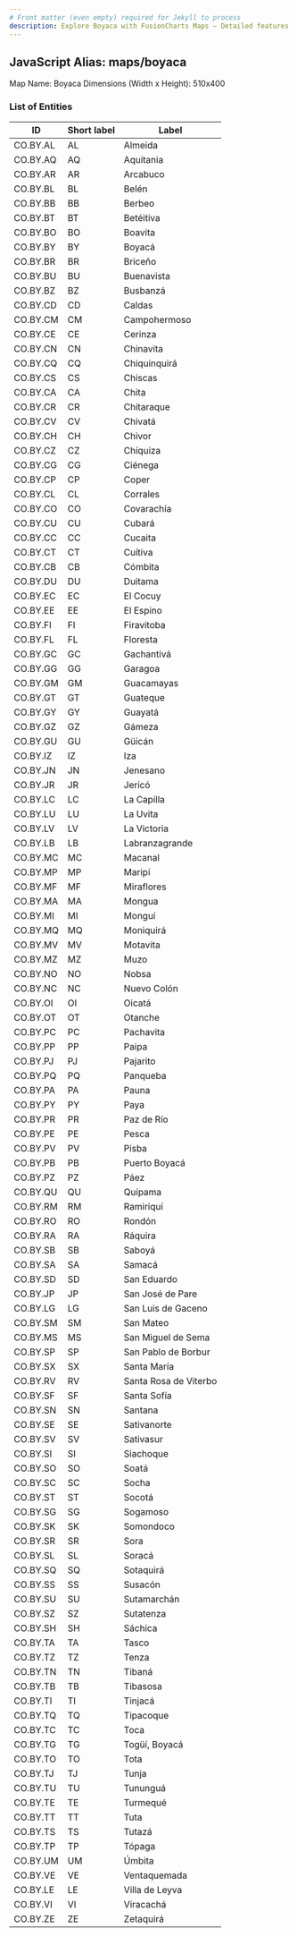 ```yaml
---
# Front matter (even empty) required for Jekyll to process
description: Explore Boyaca with FusionCharts Maps – Detailed features for seamless integration. Try now & enhance your data visualization today! 
---
```


## JavaScript Alias: maps/boyaca

Map Name: Boyaca
Dimensions (Width x Height): 510x400





### List of Entities

ID | Short label | Label
---|---|---|
CO.BY.AL|AL|Almeida
CO.BY.AQ|AQ|Aquitania
CO.BY.AR|AR|Arcabuco
CO.BY.BL|BL|Belén
CO.BY.BB|BB|Berbeo
CO.BY.BT|BT|Betéitiva
CO.BY.BO|BO|Boavita
CO.BY.BY|BY|Boyacá
CO.BY.BR|BR|Briceño
CO.BY.BU|BU|Buenavista
CO.BY.BZ|BZ|Busbanzá
CO.BY.CD|CD|Caldas
CO.BY.CM|CM|Campohermoso
CO.BY.CE|CE|Cerinza
CO.BY.CN|CN|Chinavita
CO.BY.CQ|CQ|Chiquinquirá
CO.BY.CS|CS|Chiscas
CO.BY.CA|CA|Chita
CO.BY.CR|CR|Chitaraque
CO.BY.CV|CV|Chivatá
CO.BY.CH|CH|Chivor
CO.BY.CZ|CZ|Chíquiza
CO.BY.CG|CG|Ciénega
CO.BY.CP|CP|Coper
CO.BY.CL|CL|Corrales
CO.BY.CO|CO|Covarachía
CO.BY.CU|CU|Cubará
CO.BY.CC|CC|Cucaita
CO.BY.CT|CT|Cuítiva
CO.BY.CB|CB|Cómbita
CO.BY.DU|DU|Duitama
CO.BY.EC|EC|El Cocuy
CO.BY.EE|EE|El Espino
CO.BY.FI|FI|Firavitoba
CO.BY.FL|FL|Floresta
CO.BY.GC|GC|Gachantivá
CO.BY.GG|GG|Garagoa
CO.BY.GM|GM|Guacamayas
CO.BY.GT|GT|Guateque
CO.BY.GY|GY|Guayatá
CO.BY.GZ|GZ|Gámeza
CO.BY.GU|GU|Güicán
CO.BY.IZ|IZ|Iza
CO.BY.JN|JN|Jenesano
CO.BY.JR|JR|Jericó
CO.BY.LC|LC|La Capilla
CO.BY.LU|LU|La Uvita
CO.BY.LV|LV|La Victoria
CO.BY.LB|LB|Labranzagrande
CO.BY.MC|MC|Macanal
CO.BY.MP|MP|Maripí
CO.BY.MF|MF|Miraflores
CO.BY.MA|MA|Mongua
CO.BY.MI|MI|Monguí
CO.BY.MQ|MQ|Moniquirá
CO.BY.MV|MV|Motavita
CO.BY.MZ|MZ|Muzo
CO.BY.NO|NO|Nobsa
CO.BY.NC|NC|Nuevo Colón
CO.BY.OI|OI|Oicatá
CO.BY.OT|OT|Otanche
CO.BY.PC|PC|Pachavita
CO.BY.PP|PP|Paipa
CO.BY.PJ|PJ|Pajarito
CO.BY.PQ|PQ|Panqueba
CO.BY.PA|PA|Pauna
CO.BY.PY|PY|Paya
CO.BY.PR|PR|Paz de Río
CO.BY.PE|PE|Pesca
CO.BY.PV|PV|Pisba
CO.BY.PB|PB|Puerto Boyacá
CO.BY.PZ|PZ|Páez
CO.BY.QU|QU|Quípama
CO.BY.RM|RM|Ramiriquí
CO.BY.RO|RO|Rondón
CO.BY.RA|RA|Ráquira
CO.BY.SB|SB|Saboyá
CO.BY.SA|SA|Samacá
CO.BY.SD|SD|San Eduardo
CO.BY.JP|JP|San José de Pare
CO.BY.LG|LG|San Luis de Gaceno
CO.BY.SM|SM|San Mateo
CO.BY.MS|MS|San Miguel de Sema
CO.BY.SP|SP|San Pablo de Borbur
CO.BY.SX|SX|Santa María
CO.BY.RV|RV|Santa Rosa de Viterbo
CO.BY.SF|SF|Santa Sofía
CO.BY.SN|SN|Santana
CO.BY.SE|SE|Sativanorte
CO.BY.SV|SV|Sativasur
CO.BY.SI|SI|Siachoque
CO.BY.SO|SO|Soatá
CO.BY.SC|SC|Socha
CO.BY.ST|ST|Socotá
CO.BY.SG|SG|Sogamoso
CO.BY.SK|SK|Somondoco
CO.BY.SR|SR|Sora
CO.BY.SL|SL|Soracá
CO.BY.SQ|SQ|Sotaquirá
CO.BY.SS|SS|Susacón
CO.BY.SU|SU|Sutamarchán
CO.BY.SZ|SZ|Sutatenza
CO.BY.SH|SH|Sáchica
CO.BY.TA|TA|Tasco
CO.BY.TZ|TZ|Tenza
CO.BY.TN|TN|Tibaná
CO.BY.TB|TB|Tibasosa
CO.BY.TI|TI|Tinjacá
CO.BY.TQ|TQ|Tipacoque
CO.BY.TC|TC|Toca
CO.BY.TG|TG|Togüí, Boyacá
CO.BY.TO|TO|Tota
CO.BY.TJ|TJ|Tunja
CO.BY.TU|TU|Tununguá
CO.BY.TE|TE|Turmequé
CO.BY.TT|TT|Tuta
CO.BY.TS|TS|Tutazá
CO.BY.TP|TP|Tópaga
CO.BY.UM|UM|Úmbita
CO.BY.VE|VE|Ventaquemada
CO.BY.LE|LE|Villa de Leyva
CO.BY.VI|VI|Viracachá
CO.BY.ZE|ZE|Zetaquirá
